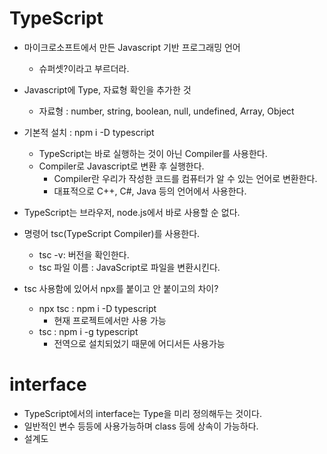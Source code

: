 # TypeScript

- 마이크로소프트에서 만든 Javascript 기반 프로그래밍 언어
  - 슈퍼셋?이라고 부르더라.
- Javascript에 Type, 자료형 확인을 추가한 것
  - 자료형 : number, string, boolean, null, undefined, Array, Object
- 기본적 설치 : npm i -D typescript
  - TypeScript는 바로 실행하는 것이 아닌 Compiler를 사용한다.
  - Compiler로 Javascript로 변환 후 실행한다.
    - Compiler란 우리가 작성한 코드를 컴퓨터가 알 수 있는 언어로 변환한다.
    - 대표적으로 C++, C#, Java 등의 언어에서 사용한다.
- TypeScript는 브라우저, node.js에서 바로 사용할 순 없다.

- 명령어 tsc(TypeScript Compiler)를 사용한다.
  - tsc -v: 버전을 확인한다.
  - tsc 파일 이름 : JavaScript로 파일을 변환시킨다.
- tsc 사용함에 있어서 npx를 붙이고 안 붙이고의 차이?
  - npx tsc : npm i -D typescript
    - 현재 프로젝트에서만 사용 가능
  - tsc : npm i -g typescript
    - 전역으로 설치되었기 때문에 어디서든 사용가능

# interface

- TypeScript에서의 interface는 Type을 미리 정의해두는 것이다.
- 일반적인 변수 등등에 사용가능하며 class 등에 상속이 가능하다.
- 설계도
